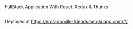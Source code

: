# 
FullStack Application With React, Redux & Thunks

## 
Deployed at https://eros-doodle-friends.herokuapp.com/#/